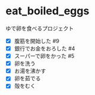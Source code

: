 # eat_boiled_eggs
ゆで卵を食べるプロジェクト  
- [x] 腹筋を開始した #9  
- [x] 銀行でお金をおろした #4  
- [x] スーパーで卵をかった #5  
- [x] 卵を洗う  
- [x] お湯を沸かす  
- [x] 卵を茹でる  
- [x] 殻をむく  
